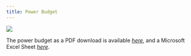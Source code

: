 ```yaml
---
title: Power Budget
---
```

  ![](image1.png)

The power budget as a PDF download is available [*here*](PowerBudgetExample.pdf), and a Microsoft Excel Sheet [*here*](PowerBudgetExample.xlsx).
